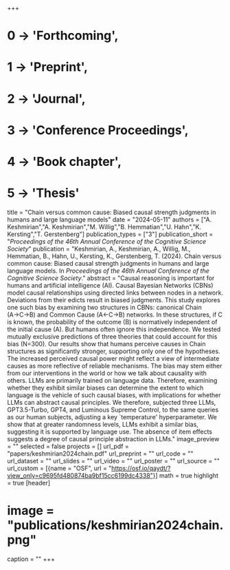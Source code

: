 +++
# 0 -> 'Forthcoming',
# 1 -> 'Preprint',
# 2 -> 'Journal',
# 3 -> 'Conference Proceedings',
# 4 -> 'Book chapter',
# 5 -> 'Thesis'

title = "Chain versus common cause: Biased causal strength judgments in humans and large language models"
date = "2024-05-11"
authors = ["A. Keshmirian","A. Keshmirian","M. Willig","B. Hemmatian","U. Hahn","K. Kersting","T. Gerstenberg"]
publication_types = ["3"]
publication_short = "_Proceedings of the 46th Annual Conference of the Cognitive Science Society_"
publication = "Keshmirian, A., Keshmirian, A., Willig, M., Hemmatian, B., Hahn, U., Kersting, K., Gerstenberg, T. (2024). Chain versus common cause: Biased causal strength judgments in humans and large language models. In _Proceedings of the 46th Annual Conference of the Cognitive Science Society_."
abstract = "Causal reasoning is important for humans and artificial intelligence (AI). Causal Bayesian Networks (CBNs) model causal relationships using directed links between nodes in a network. Deviations from their edicts result in biased judgments. This study explores one such bias by examining two structures in CBNs: canonical Chain (A→C→B) and Common Cause (A←C→B) networks. In these structures, if C is known, the probability of the outcome (B) is normatively independent of the initial cause (A). But humans often ignore this independence. We tested mutually exclusive predictions of three theories that could account for this bias (N=300). Our results show that humans perceive causes in Chain structures as significantly stronger, supporting only one of the hypotheses. The increased perceived causal power might reflect a view of intermediate causes as more reflective of reliable mechanisms. The bias may stem either from our interventions in the world or how we talk about causality with others. LLMs are primarily trained on language data. Therefore, examining whether they exhibit similar biases can determine the extent to which language is the vehicle of such causal biases, with implications for whether LLMs can abstract causal principles. We therefore, subjected three LLMs, GPT3.5-Turbo, GPT4, and Luminous Supreme Control, to the same queries as our human subjects, adjusting a key `temperature' hyperparameter. We show that at greater randomness levels, LLMs exhibit a similar bias, suggesting it is supported by language use. The absence of item effects suggests a degree of causal principle abstraction in LLMs."
image_preview = ""
selected = false
projects = []
url_pdf = "papers/keshmirian2024chain.pdf"
url_preprint = ""
url_code = ""
url_dataset = ""
url_slides = ""
url_video = ""
url_poster = ""
url_source = ""
url_custom = [{name = "OSF", url = "https://osf.io/qaydt/?view_only=c9695fd480874ba9bf15cc6199dc4338"}]
math = true
highlight = true
[header]
# image = "publications/keshmirian2024chain.png"
caption = ""
+++